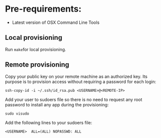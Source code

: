 
# Pre-requirements:

- Latest version of OSX Command Line Tools


## Local provisioning

Run ``make``for local provisioning.


## Remote provisioning

Copy your public key on your remote machine as an authorized key. Its purpose is to provision access without requiring a password for each login:

  ``ssh-copy-id -i ~/.ssh/id_rsa.pub <USERNAME>@<REMOTE-IP>``

Add your user to sudoers file so there is no need to request any root password to install any app during the provisioning:

  ``sudo visudo``

Add the following lines to your sudoers file:

  ``<USERNAME>  ALL=(ALL) NOPASSWD: ALL``
